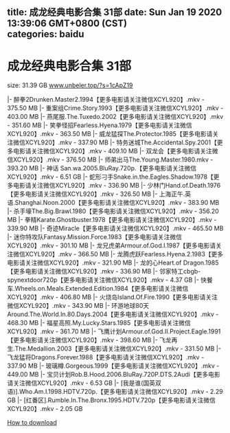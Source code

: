 
title: 成龙经典电影合集 31部
date: Sun Jan 19 2020 13:39:06 GMT+0800 (CST)    
categories: baidu
---

# 成龙经典电影合集 31部
size: 31.39 GB
 www.unbeler.top/?s=1cApZ19
 
|- 醉拳2Drunken.Master2.1994【更多电影请关注微信XCYL920】.mkv - 375.50 MB
|- 重案组Crime.Story.1993【更多电影请关注微信XCYL920】.mkv - 403.00 MB
|- 燕尾服.The.Tuxedo.2002【更多电影请关注微信XCYL920】.mkv - 351.60 MB
|- 笑拳怪招Fearless.Hyena.1979【更多电影请关注微信XCYL920】.mkv - 363.50 MB
|- 威龙猛探The.Protector.1985【更多电影请关注微信XCYL920】.mkv - 337.90 MB
|- 特务迷城The.Accidental.Spy.2001【更多电影请关注微信XCYL920】.mkv - 409.10 MB
|- 双龙会【更多电影请关注微信XCYL920】.mkv - 376.50 MB
|- 师弟出马The.Young.Master.1980.mkv - 393.20 MB
|- 神话 San.wa.2005.BluRay.720p.【更多电影请关注微信XCYL920】.mkv - 6.51 GB
|- 蛇形刁手Snake.in.the.Eagles.Shadow.1978【更多电影请关注微信XCYL920】.mkv - 336.90 MB
|- 少林门Hand.of.Death.1976【更多电影请关注微信XCYL920】.mkv - 326.50 MB
|- 上海正午.英语.Shanghai.Noon.2000【更多电影请关注微信XCYL920】.mkv - 383.90 MB
|- 杀手壕The.Big.Brawl.1980【更多电影请关注微信XCYL920】.mkv - 356.20 MB
|- 拳精Karate.Ghostbuster.1978【更多电影请关注微信XCYL920】.mkv - 339.90 MB
|- 奇迹Miracle【更多电影请关注微信XCYL920】.mkv - 465.50 MB
|- 迷你特攻队Fantasy.Mission.Force.1983【更多电影请关注微信XCYL920】.mkv - 301.10 MB
|- 龙兄虎弟Armour.of.God.I.1987【更多电影请关注微信XCYL920】.mkv - 366.50 MB
|- 龙腾虎跃Fearless.Hyena.2.1983【更多电影请关注微信XCYL920】.mkv - 321.90 MB
|- 龙的心Heart.of Dragon.1985【更多电影请关注微信XCYL920】.mkv - 336.90 MB
|- 邻家特工cbgb-spynextdoor720p【更多电影请关注微信XCYL920】.mkv - 4.37 GB
|- 快餐车.Wheels.on.Meals.Extended.Edition.1984【更多电影请关注微信XCYL920】.mkv - 406.80 MB
|- 火烧岛Island.Of.Fire.1990【更多电影请关注微信XCYL920】.mkv - 343.90 MB
|- 环游地球80天Around.The.World.In.80.Days.2004【更多电影请关注微信XCYL920】.mkv - 468.30 MB
|- 福星高照.My.Lucky.Stars.1985【更多电影请关注微信XCYL920】.mkv - 361.70 MB
|- 飞鹰计划Armour.of.God.II.Project.Eagle.1991【更多电影请关注微信XCYL920】.mkv - 398.60 MB
|- 飞龙再生.The.Medallion.2003【更多电影请关注微信XCYL920】.mkv - 331.50 MB
|- 飞龙猛将Dragons.Forever.1988【更多电影请关注微信XCYL920】.mkv - 337.90 MB
|- 玻璃樽.Gorgeous.1999【更多电影请关注微信XCYL920】.mkv - 449.00 MB
|- 宝贝计划Rob.B.Hood.2006.BluRay.720P.DTS.2Audi【更多电影请关注微信XCYL920】.mkv - 6.53 GB
|- [我是谁(国英双语)].Who.Am.I.1998.HDTV.720p.【更多电影请关注微信XCYL920】.mkv - 2.29 GB
|- [红番区].Rumble.In.The.Bronx.1995.HDTV.720p【更多电影请关注微信XCYL920】.mkv - 2.05 GB

[How to download](https://bpcam.bemobtrk.com/go/2ceec3aa-1ca2-46d6-b9ff-aaa5c184517c?jno=921)